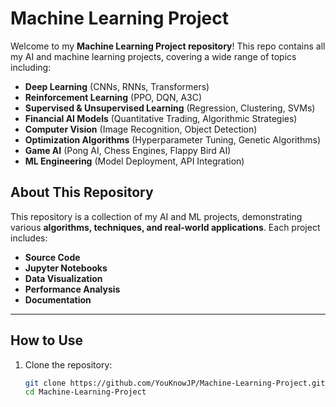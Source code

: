 # Machine Learning Project

Welcome to my **Machine Learning Project repository**! This repo contains all my AI and machine learning projects, covering a wide range of topics including:

- **Deep Learning** (CNNs, RNNs, Transformers)
- **Reinforcement Learning** (PPO, DQN, A3C)
- **Supervised & Unsupervised Learning** (Regression, Clustering, SVMs)
- **Financial AI Models** (Quantitative Trading, Algorithmic Strategies)
- **Computer Vision** (Image Recognition, Object Detection)
- **Optimization Algorithms** (Hyperparameter Tuning, Genetic Algorithms)
- **Game AI** (Pong AI, Chess Engines, Flappy Bird AI)
- **ML Engineering** (Model Deployment, API Integration)

## About This Repository
This repository is a collection of my AI and ML projects, demonstrating various **algorithms, techniques, and real-world applications**. Each project includes:

- **Source Code**
- **Jupyter Notebooks**
- **Data Visualization**
- **Performance Analysis**
- **Documentation**

---

## How to Use
1. Clone the repository:
   ```sh
   git clone https://github.com/YouKnowJP/Machine-Learning-Project.git
   cd Machine-Learning-Project
   